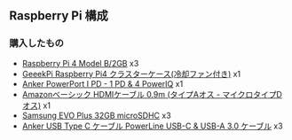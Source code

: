 ## Raspberry Pi 構成

### 購入したもの

- [Raspberry Pi 4 Model B/2GB](https://raspberry-pi.ksyic.com/?ev=main.index&pdp.id=497) x3
- [GeeekPi Raspberry Pi4 クラスターケース(冷却ファン付き)](https://www.amazon.co.jp/gp/product/B07TJZ2HDG/) x1
- [Anker PowerPort I PD - 1 PD & 4 PowerIQ](https://www.amazon.co.jp/gp/product/B072KBG9W4) x1
- [Amazonベーシック HDMIケーブル 0.9m (タイプAオス - マイクロタイプDオス)](https://www.amazon.co.jp/gp/product/B014I8TVLI) x1
- [Samsung EVO Plus 32GB microSDHC](https://www.amazon.co.jp/gp/product/B06XSV23T1) x3
- [Anker USB Type C ケーブル PowerLine USB-C & USB-A 3.0 ケーブル](https://www.amazon.co.jp/gp/product/B071XP29CZ) x3

